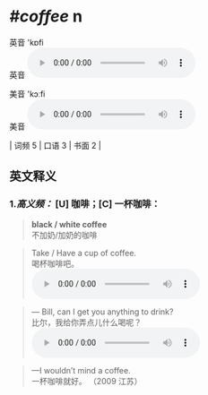 # ***\#coffee*** n
英音 'kɒfi  
英音
<audio src="./media/coffee-B.aac" controls="controls"></audio>

美音 'kɔːfi  
美音
<audio src="./media/coffee.aac" controls="controls"></audio>



| 词频 5 | 口语 3 | 书面 2 |  

英文释义
---
### 1.*高义频：* **[U] 咖啡；[C] 一杯咖啡：**  

 > **black / white coffee**  
 > 不加奶/加奶的咖啡    

 > Take / Have a cup of coffee.  
 > 喝杯咖啡吧。    
<audio src="./media/1-coffee.aac" controls="controls"></audio>

 > — Bill, can I get you anything to drink?  
 > 比尔，我给你弄点儿什么喝呢？    
<audio src="./media/2-coffee.aac" controls="controls"></audio>

 > —I wouldn’t mind a coffee.  
 > 一杯咖啡就好。  （2009 江苏）  


